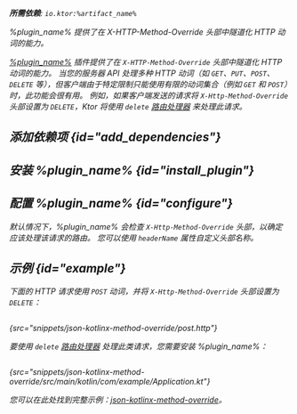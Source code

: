 [//]: # (title: XHttpMethodOverride)

<primary-label ref="server-plugin"/>

<var name="plugin_name" value="XHttpMethodOverride"/>
<var name="package_name" value="io.ktor.server.plugins.methodoverride"/>
<var name="artifact_name" value="ktor-server-method-override"/>

<tldr>
<p>
<b>所需依赖</b>: <code>io.ktor:%artifact_name%</code>
</p>
<var name="example_name" value="json-kotlinx-method-override"/>
<include from="lib.topic" element-id="download_example"/>
<include from="lib.topic" element-id="native_server_supported"/>
</tldr>

<link-summary>
%plugin_name% 提供了在 X-HTTP-Method-Override 头部中隧道化 HTTP 动词的能力。
</link-summary>

[%plugin_name%](https://api.ktor.io/ktor-server/ktor-server-plugins/ktor-server-method-override/io.ktor.server.plugins.methodoverride/-x-http-method-override.html) 插件提供了在 `X-HTTP-Method-Override` 头部中隧道化 HTTP 动词的能力。
当您的服务器 API 处理多种 HTTP 动词（如 `GET`、`PUT`、`POST`、`DELETE` 等），但客户端由于特定限制只能使用有限的动词集合（例如 `GET` 和 `POST`）时，此功能会很有用。
例如，如果客户端发送的请求将 `X-Http-Method-Override` 头部设置为 `DELETE`，Ktor 将使用 `delete` [路由处理器](server-routing.md#define_route) 来处理此请求。

## 添加依赖项 {id="add_dependencies"}

<include from="lib.topic" element-id="add_ktor_artifact_intro"/>
<include from="lib.topic" element-id="add_ktor_artifact"/>

## 安装 %plugin_name% {id="install_plugin"}

<include from="lib.topic" element-id="install_plugin"/>

## 配置 %plugin_name% {id="configure"}

默认情况下，%plugin_name% 会检查 `X-Http-Method-Override` 头部，以确定应该处理该请求的路由。
您可以使用 `headerName` 属性自定义头部名称。

## 示例 {id="example"}

下面的 HTTP 请求使用 `POST` 动词，并将 `X-Http-Method-Override` 头部设置为 `DELETE`：

```http request
```
{src="snippets/json-kotlinx-method-override/post.http"}

要使用 `delete` [路由处理器](server-routing.md#define_route) 处理此类请求，您需要安装 %plugin_name%：

```kotlin
```
{src="snippets/json-kotlinx-method-override/src/main/kotlin/com/example/Application.kt"}

您可以在此处找到完整示例：[json-kotlinx-method-override](https://github.com/ktorio/ktor-documentation/tree/%ktor_version%/codeSnippets/snippets/json-kotlinx-method-override)。